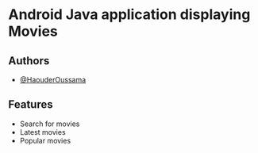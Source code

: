 # 
# Android Java application displaying Movies 




## Authors

- [@HaouderOussama](https://haouderoussama.netlify.app/)


## Features

- Search for movies 
- Latest movies
- Popular movies

